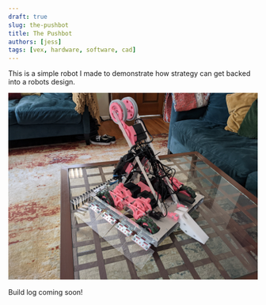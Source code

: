 ```yaml
---
draft: true
slug: the-pushbot
title: The Pushbot
authors: [jess]
tags: [vex, hardware, software, cad]
---
```


This is a simple robot I made to demonstrate how strategy can get backed into a robots design.

![](banner.jpg)

<!--truncate-->

Build log coming soon!